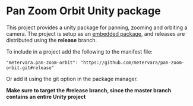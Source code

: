 # Pan Zoom Orbit Unity package

This project provides a unity package for panning, zooming and orbiting a camera. The project is setup as an [embedded package](https://docs.unity3d.com/2020.1/Documentation/Manual/CustomPackages.html#EmbedMe), and releases are distributed using the **release** branch.

To include in a project add the following to the manifest file:

```
"metervara.pan-zoom-orbit": "https://github.com/metervara/pan-zoom-orbit.git#release"
```

Or add it using the git option in the package manager. 

**Make sure to target the #release branch, since the master branch contains an entire Unity project**